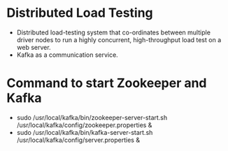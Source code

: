 # Distributed Load Testing

* Distributed load-testing system that co-ordinates between multiple
driver nodes to run a highly concurrent, high-throughput load test on a
web server.
* Kafka as a communication service.

# Command to start Zookeeper and Kafka

* sudo /usr/local/kafka/bin/zookeeper-server-start.sh /usr/local/kafka/config/zookeeper.properties &
* sudo /usr/local/kafka/bin/kafka-server-start.sh /usr/local/kafka/config/server.properties &
